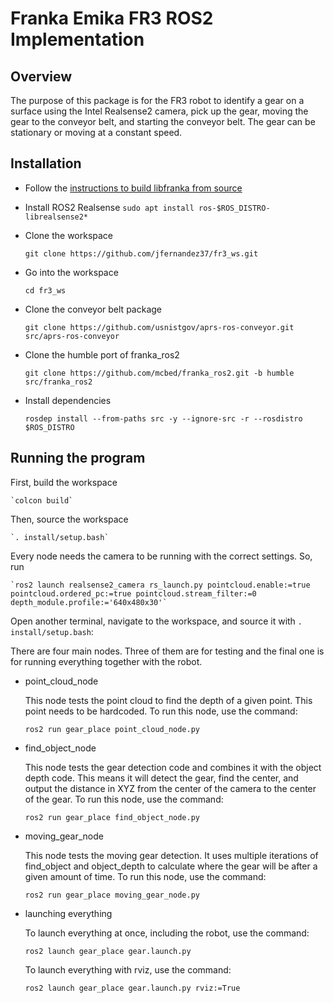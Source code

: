 # Franka Emika FR3 ROS2 Implementation

## Overview

The purpose of this package is for the FR3 robot to identify a gear on a surface using the Intel Realsense2 camera, pick up the gear, moving the gear to the conveyor belt, and starting the conveyor belt. The gear can be stationary or moving at a constant speed.

## Installation

* Follow the [instructions to build libfranka from source](https://support.franka.de/docs/installation_linux.html#building-from-source)

* Install ROS2 Realsense `sudo apt install ros-$ROS_DISTRO-librealsense2*`

* Clone the workspace

    `git clone https://github.com/jfernandez37/fr3_ws.git`

* Go into the workspace

    `cd fr3_ws`

* Clone the conveyor belt package

  `git clone https://github.com/usnistgov/aprs-ros-conveyor.git src/aprs-ros-conveyor`

* Clone the humble port of franka_ros2

    `git clone https://github.com/mcbed/franka_ros2.git -b humble src/franka_ros2`

* Install dependencies

    `rosdep install --from-paths src -y --ignore-src -r --rosdistro $ROS_DISTRO`

## Running the program

First, build the workspace

    `colcon build`

Then, source the workspace

    `. install/setup.bash`

Every node needs the camera to be running with the correct settings. So, run
 
    `ros2 launch realsense2_camera rs_launch.py pointcloud.enable:=true pointcloud.ordered_pc:=true pointcloud.stream_filter:=0 depth_module.profile:='640x480x30'`

Open another terminal, navigate to the workspace, and source it with `. install/setup.bash`:

There are four main nodes. Three of them are for testing and the final one is for running everything together with the robot.

* point_cloud_node

    This node tests the point cloud to find the depth of a given point. This point needs to be hardcoded. To run this node, use the command:

    `ros2 run gear_place point_cloud_node.py`

* find_object_node

    This node tests the gear detection code and combines it with the object depth code. This means it will detect the gear, find the center, and output the distance in XYZ from the center of the camera to the center of the gear. To run this node, use the command:

    `ros2 run gear_place find_object_node.py`

* moving_gear_node

    This node tests the moving gear detection. It uses multiple iterations of find_object and object_depth to calculate where the gear will be after a given amount of time. To run this node, use the command:

    `ros2 run gear_place moving_gear_node.py`

* launching everything

    To launch everything at once, including the robot, use the command:

    `ros2 launch gear_place gear.launch.py`

    To launch everything with rviz, use the command:

    `ros2 launch gear_place gear.launch.py rviz:=True`